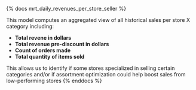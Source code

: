 {% docs mrt_daily_revenues_per_store_seller %}

This model computes an aggregated view of all historical sales per store X category
including:
- **Total revene in dollars**
- **Total revenue pre-discount in dollars**
- **Count of orders made** 
- **Total quantity of items sold**

This allows us to identify if some stores specialized in selling certain categories and/or if assortment optimization could help boost sales from low-performing stores
{% enddocs %}